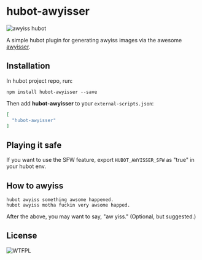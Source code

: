 # hubot-awyisser

![awyiss hubot](http://i.imgur.com/eIKT26V.png)

A simple hubot plugin for generating awyiss images via the awesome [awyisser](http://www.awyisser.com/).

## Installation

In hubot project repo, run:

`npm install hubot-awyisser --save`

Then add **hubot-awyisser** to your `external-scripts.json`:

```json
[
  "hubot-awyisser"
]
```

## Playing it safe

If you want to use the SFW feature, export `HUBOT_AWYISSER_SFW` as "true" in your hubot env.

## How to awyiss

```
hubot awyiss something awsome happened.
hubot awyiss motha fuckin very awsome happed.
```

After the above, you may want to say, "aw yiss." (Optional, but suggested.)

## License

![WTFPL](http://www.wtfpl.net/wp-content/uploads/2012/12/wtfpl-badge-1.png)
